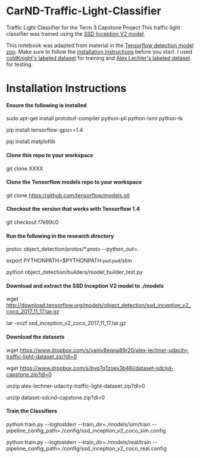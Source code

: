 # CarND-Traffic-Light-Classifier
Traffic Light Classifier for the Term 3 Capstone Project
This traffic light classifier was trained using the [SSD Inception V2 model](https://arxiv.org/pdf/1512.00567v3.pdf). 

This notebook was adapted from material in the [Tensorflow detection model zoo](https://github.com/tensorflow/models/blob/master/research/object_detection/g3doc/detection_model_zoo.md). Make sure to follow the [installation instructions](https://github.com/tensorflow/models/blob/master/research/object_detection/g3doc/installation.md) before you start. I used [coldKnight's labeled dataset](https://github.com/coldKnight/TrafficLight_Detection-TensorFlowAPI#get-the-dataset) for training and [Alex Lechler's labeled dataset](https://github.com/alex-lechner/Traffic-Light-Classification) for testing.

# Installation Instructions

#### Ensure the following is installed
sudo apt-get install protobuf-compiler python-pil python-lxml python-tk

pip install tensorflow-gpu==1.4

pip install matplotlib

#### Clone this repo to your workspace
git clone XXXX

#### Clone the Tensorflow models repo to your workspace
git clone https://github.com/tensorflow/models.git

#### Checkout the version that works with Tensorflow 1.4
git checkout f7e99c0

#### Run the following in the research directory
protoc object_detection/protos/*.proto --python_out=.

export PYTHONPATH=$PYTHONPATH:`pwd`:`pwd`/slim

python object_detection/builders/model_builder_test.py

#### Download and extract the SSD Inception V2 model to ./models
wget http://download.tensorflow.org/models/object_detection/ssd_inception_v2_coco_2017_11_17.tar.gz

tar -xvzf ssd_inception_v2_coco_2017_11_17.tar.gz

#### Download the datasets
wget https://www.dropbox.com/s/vaniv8eqna89r20/alex-lechner-udacity-traffic-light-dataset.zip?dl=0

wget https://www.dropbox.com/s/bvq7q1zoex3b46i/dataset-sdcnd-capstone.zip?dl=0 

unzip alex-lechner-udacity-traffic-light-dataset.zip?dl=0

unzip dataset-sdcnd-capstone.zip?dl=0 

#### Train the Classifiers 
python train.py --logtostderr --train_dir=./models/sim/train --pipeline_config_path=./config/ssd_inception_v2_coco_sim.config

python train.py --logtostderr --train_dir=./models/real/train --pipeline_config_path=./config/ssd_inception_v2_coco_real.config
